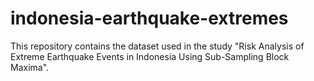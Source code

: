 # indonesia-earthquake-extremes
This repository contains the dataset used in the study "Risk Analysis of Extreme Earthquake Events in Indonesia Using Sub-Sampling Block Maxima". 
